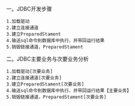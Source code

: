 一。JDBC开发步骤

    1.加载驱动
    2.建立连接通道
    3.建立PreparedStament
    4.输送sql命令到数据库中执行，并带回运行结果
    5.销毁链接通道，PreparedStament
    
 二。JDBC主要业务与次要业务分析   
 
    1.加载驱动[次要业务]
    2.建立连接通道[次要业务]
    3.建立PreparedStament[次要业务]
    4.输送sql命令到数据库中执行，并带回运行结果【主要业务】
    5.销毁链接通道，PreparedStament[次要业务]
